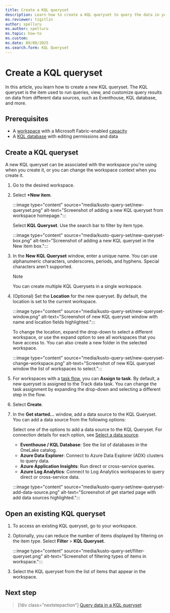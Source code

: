 ```yaml
---
title: Create a KQL queryset
description: Learn how to create a KQL queryset to query the data in your KQL database in Real-Time Intelligence.
ms.reviewer: tzgitlin
author: spelluru
ms.author: spelluru
ms.topic: how-to
ms.custom:
ms.date: 09/08/2025
ms.search.form: KQL Queryset
---
```

# Create a KQL queryset

In this article, you learn how to create a new KQL queryset. The KQL queryset is the item used to run queries, view, and customize query results on data from different data sources, such as Eventhouse, KQL database, and more.

## Prerequisites

* A [workspace](../fundamentals/create-workspaces.md) with a Microsoft Fabric-enabled [capacity](../enterprise/licenses.md#capacity)
* A [KQL database](create-database.md) with editing permissions and data

## Create a KQL queryset

A new KQL queryset can be associated with the workspace you're using when you create it, or you can change the workspace context when you create it.

1. Go to the desired workspace.

1. Select **+New item**.

    :::image type="content" source="media/kusto-query-set/new-queryset.png" alt-text="Screenshot of adding a new KQL queryset from workspace homepage.":::

    Select **KQL Queryset**. Use the search bar to filter by item type.

    :::image type="content" source="media/kusto-query-set/new-queryset-box.png" alt-text="Screenshot of adding a new KQL queryset in the New item box.":::

1. In the **New KQL Queryset** window, enter a unique name. You can use alphanumeric characters, underscores, periods, and hyphens. Special characters aren't supported.

    > [!NOTE]
    > You can create multiple KQL Querysets in a single workspace.

1. (Optional) Set the **Location** for the new queryset. By default, the location is set to the current workspace.

    :::image type="content" source="media/kusto-query-set/new-queryset-window.png" alt-text="Screenshot of new KQL queryset window with name and location fields highlighted.":::

    To change the location, expand the drop-down to select a different workspace, or use the expand option to see all workspaces that you have access to. You can also create a new folder in the selected workspace.

    :::image type="content" source="media/kusto-query-set/new-queryset-change-workspace.png" alt-text="Screenshot of new KQL queryset window the list of workspaces to select.":::

1. For workspaces with a [task flow](../fundamentals/task-flow-work-with.md), you can **Assign to task**. By default, a new queryset is assigned to the Track data task. You can change the task assignment by expanding the drop-down and selecting a different step in the flow.

1. Select **Create**.

1. In the **Get started...** window, add a data source to the KQL Queryset. You can add a data source from the following options:

    Select one of the options to add a data source to the KQL Queryset. For connection details for each option, see [Select a data source](kusto-query-set.md#select-a-data-source).

    - **Eventhouse / KQL Database**: See the list of databases in the OneLake catalog.
    - **Azure Data Explorer**: Connect to Azure Data Explorer (ADX) clusters to query data.
    - **Azure Application Insights**: Run direct or cross-service queries.
    - **Azure Log Analytics**: Connect to Log Analytics workspaces to query direct or cross-service data.

    :::image type="content" source="media/kusto-query-set/new-queryset-add-data-source.png" alt-text="Screenshot of get started page with add data sources highlighted.":::

## Open an existing KQL queryset

1. To access an existing KQL queryset, go to your workspace.

1. Optionally, you can reduce the number of items displayed by filtering on the item type. Select **Filter** > **KQL Queryset**.

    :::image type="content" source="media/kusto-query-set/filter-queryset.png" alt-text="Screenshot of filtering types of items in workspace.":::

1. Select the KQL queryset from the list of items that appear in the workspace.

## Next step

> [!div class="nextstepaction"]
> [Query data in a KQL queryset](kusto-query-set.md)

